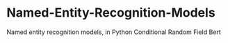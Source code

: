 # Named-Entity-Recognition-Models

Named entity recognition models, in Python
Conditional Random Field
Bert
